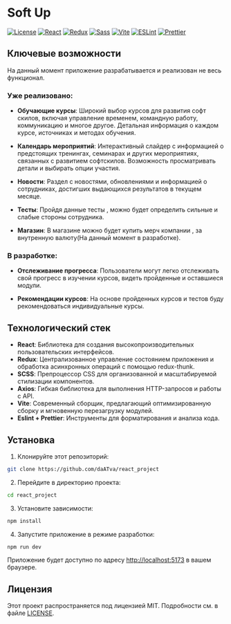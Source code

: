 # Soft Up

[![License](https://img.shields.io/badge/license-MIT-blue.svg)](LICENSE)
[![React](https://img.shields.io/badge/react-%2320232a.svg?style=for-the-badge&logo=react&logoColor=%2361DAFB)](https://reactjs.org/)
[![Redux](https://img.shields.io/badge/redux-%23593d88.svg?style=for-the-badge&logo=redux&logoColor=white)](https://redux.js.org/)
[![Sass](https://img.shields.io/badge/Sass-CC6699?style=for-the-badge&logo=sass&logoColor=white)](https://sass-lang.com/)
[![Vite](https://img.shields.io/badge/vite-B73BFE?style=for-the-badge&logo=vite&logoColor=FFD62E)](https://vitejs.dev/)
[![ESLint](https://img.shields.io/badge/ESLint-4B32C3?style=for-the-badge&logo=eslint&logoColor=white)](https://eslint.org/)
[![Prettier](https://img.shields.io/badge/prettier-F7B93E?style=for-the-badge&logo=prettier&logoColor=black)](https://prettier.io/)

## Ключевые возможности

На данный момент приложение разрабатывается и реализован не весь функционал.

### Уже реализовано:

- **Обучающие курсы**: Широкий выбор курсов для развития софт скилов, включая управление временем, командную работу, коммуникацию и многое другое. Детальная информация о каждом курсе, источниках и методах обучения.

- **Календарь мероприятий**: Интерактивный слайдер с информацией о предстоящих тренингах, семинарах и других мероприятиях, связанных с развитием софтскилов. Возможность просматривать детали и выбирать опции участия.

- **Новости**: Раздел с новостями, обновлениями и информацией о сотрудниках, достигших выдающихся результатов в текущем месяце.

- **Тесты**: Пройдя данные тесты , можно будет определить сильные и слабые стороны сотрудника.

- **Магазин**: В магазине можно будет купить мерч компании , за внутренную валюту(На данный момент в разработке).

### В разработке:

- **Отслеживание прогресса**: Пользователи могут легко отслеживать свой прогресс в изучении курсов, видеть пройденные и оставшиеся модули.

- **Рекомендации курсов**: На основе пройденных курсов и тестов буду рекомендоваться индивидуальные курсы.

## Технологический стек

- **React**: Библиотека для создания высокопроизводительных пользовательских интерфейсов.
- **Redux**: Централизованное управление состоянием приложения и обработка асинхронных операций с помощью redux-thunk.
- **SCSS**: Препроцессор CSS для организованной и масштабируемой стилизации компонентов.
- **Axios**: Гибкая библиотека для выполнения HTTP-запросов и работы с API.
- **Vite**: Современный сборщик, предлагающий оптимизированную сборку и мгновенную перезагрузку модулей.
- **Eslint + Prettier**: Инструменты для форматирования и анализа кода.

## Установка

1. Клонируйте этот репозиторий:

```bash
git clone https://github.com/daATva/react_project
```

2. Перейдите в директорию проекта:

```bash
cd react_project
```

3. Установите зависимости:

```bash
npm install
```

4. Запустите приложение в режиме разработки:

```bash
npm run dev
```

Приложение будет доступно по адресу [http://localhost:5173](http://localhost:5173) в вашем браузере.

## Лицензия

Этот проект распространяется под лицензией MIT. Подробности см. в файле [LICENSE](LICENSE).
